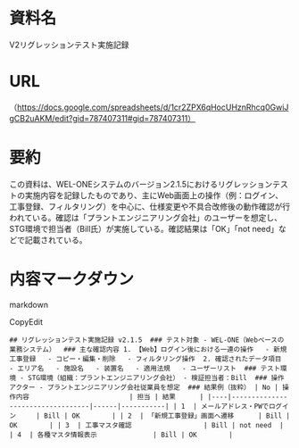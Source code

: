 # 資料名

V2リグレッションテスト実施記録

# URL

（https://docs.google.com/spreadsheets/d/1cr2ZPX6qHocUHznRhcq0GwiJgCB2uAKM/edit?gid=787407311#gid=787407311）

# 要約

この資料は、WEL-ONEシステムのバージョン2.1.5におけるリグレッションテストの実施内容を記録したものであり、主にWeb画面上の操作（例：ログイン、工事登録、フィルタリング）を中心に、仕様変更や不具合改修後の動作確認が行われている。確認は「プラントエンジニアリング会社」のユーザーを想定し、STG環境で担当者（Bill氏）が実施している。確認結果は「OK」「not need」などで記載されている。

# 内容マークダウン

markdown

CopyEdit

`## リグレッションテスト実施記録 v2.1.5  ### テスト対象 - WEL-ONE（Webベースの業務システム）  ### 主な確認内容 1. 【Web】ログイン後における一連の操作   - 新規工事登録   - コピー・編集・削除   - フィルタリング操作  2. 確認されたデータ項目   - エリア名   - 施設名   - 装置名   - 適用法規   - ユーザーリスト  ### テスト環境 - STG環境（組織：プラントエンジニアリング会社） - 検証担当者：Bill  ### 操作アクター - プラントエンジニアリング会社従業員を想定  ### 結果例（抜粋） | No | 操作内容                         | 担当 | 結果      | |----|----------------------------------|------|-----------| | 1  | メールアドレス・PWでログイン     | Bill | OK        | | 2  | 「新規工事登録」画面へ遷移      | Bill | OK        | | 3  | 工事マスタ確認                  | Bill | not need  | | 4  | 各種マスタ情報表示              | Bill | OK        |`
